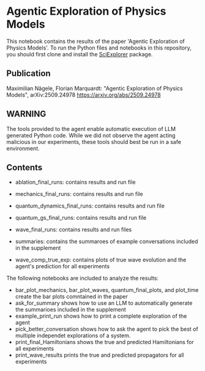 # Agentic Exploration of Physics Models

This notebook contains the results of the paper 'Agentic Exploration of Physics Models'.
To run the Python files and notebooks in this repository, you should first clone and install the [SciExplorer](https://github.com/MaxNaeg/SciExplorer.git) package.

## Publication

Maximilian Nägele, Florian Marquardt: "Agentic Exploration of Physics Models", arXiv:2509.24978 https://arxiv.org/abs/2509.24978


## WARNING

The tools provided to the agent enable automatic execution of LLM generated Python code. While we did not observe the agent acting malicious in our experiments, these tools should best be run in a safe environment.

## Contents

- ablation_final_runs: contains results and run file
- mechanics_final_runs: contains results and run file
- quantum_dynamics_final_runs: contains results and run file
- quantum_gs_final_runs: contains results and run file
- wave_final_runs: contains results and run files

- summaries: contains the summaroes of example conversations included in the supplement
- wave_comp_true_exp: contains plots of true wave evolution and the agent's prediction for all experiments

The following notebooks are included to analyze the results:

- bar_plot_mechanics, bar_plot_waves, quantum_final_plots, and plot_time create the bar plots comntained in the paper
- ask_for_summary shows how to use an LLM to automatically generate the summarioes included in the supplement
- example_print_run shows how to print a complete exploration of the agent
- pick_better_conversation shows how to ask the agent to pick the best of multiple independet explorations of a system.
- print_final_Hamiltonians shows the true and predicted Hamiltonians for all experiments
- print_wave_results prints the true and predicted propagators for all experiments




